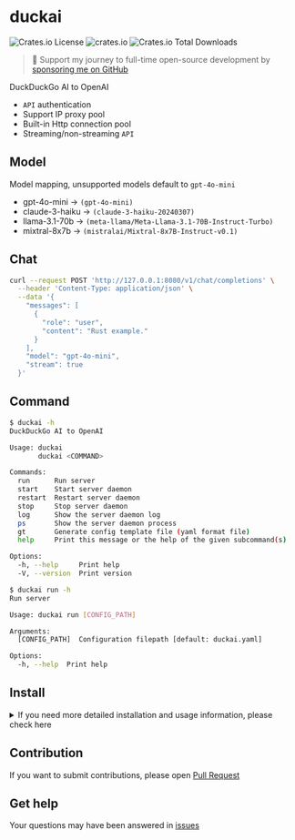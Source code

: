 # duckai

![Crates.io License](https://img.shields.io/crates/l/duckai)
![crates.io](https://img.shields.io/crates/v/duckai.svg)
![Crates.io Total Downloads](https://img.shields.io/crates/d/duckai)

> 🚀 Support my journey to full-time open-source development by [sponsoring me on GitHub](https://github.com/penumbra-x/.github/blob/main/profile/SPONSOR.md)

DuckDuckGo AI to OpenAI

- `API` authentication
- Support IP proxy pool
- Built-in Http connection pool
- Streaming/non-streaming `API`

## Model

Model mapping, unsupported models default to `gpt-4o-mini`

- gpt-4o-mini -> `(gpt-4o-mini)`
- claude-3-haiku -> `(claude-3-haiku-20240307)`
- llama-3.1-70b -> `(meta-llama/Meta-Llama-3.1-70B-Instruct-Turbo)`
- mixtral-8x7b -> `(mistralai/Mixtral-8x7B-Instruct-v0.1)`

## Chat

```bash
curl --request POST 'http://127.0.0.1:8080/v1/chat/completions' \
  --header 'Content-Type: application/json' \
  --data '{
    "messages": [
      {
        "role": "user",
        "content": "Rust example."
      }
    ],
    "model": "gpt-4o-mini",
    "stream": true
  }'
```

## Command

```bash
$ duckai -h
DuckDuckGo AI to OpenAI

Usage: duckai
       duckai <COMMAND>

Commands:
  run      Run server
  start    Start server daemon
  restart  Restart server daemon
  stop     Stop server daemon
  log      Show the server daemon log
  ps       Show the server daemon process
  gt       Generate config template file (yaml format file)
  help     Print this message or the help of the given subcommand(s)

Options:
  -h, --help     Print help
  -V, --version  Print version

$ duckai run -h
Run server

Usage: duckai run [CONFIG_PATH]

Arguments:
  [CONFIG_PATH]  Configuration filepath [default: duckai.yaml]

Options:
  -h, --help  Print help
```

## Install

<details>

<summary>If you need more detailed installation and usage information, please check here</summary>

1. Install

- cargo

```bash
cargo install duckai
```

- Dokcer

```bash
docker run --rm -it -p 8080:8080 ghcr.io/penumbra-x/duckai:latest run
```

2. Generate config template file

```bash
duckai gt # Generate duckai.yaml file (current directory)
```

```yaml
# Debug mode
debug: false

# Listen address
bind: 0.0.0.0:8080

# Client timeout
timeout: 60

# Client connect timeout
connect_timeout: 10

# Client tcp keepalive
tcp_keepalive: 90

# Maximum tcp connection
concurrent: 100

# Proxy pool
proxies:
- !url http://127.0.0.1:6152
- !url socks5://127.0.0.1:6153
- !cidr 2001:470:e953::/48
- !iface 192.168.1.10

# Enable TLS
tls_cert: null
tls_key: null

# API key
api_key: null
```

3. Proxy pool

`IP` proxy pool type supports three types (priority: `CIDR` > `Proxy` > `Interface`, using round-robin strategy):

- `URL`，protocol supports: `http`/`https`/`socks4`/`socks5`/`socks5h`
- `Interface`，bind local network interface address
- `CIDR`，support `IPv4`/`IPv6` subnet, the premise is that the subnet routes are normally communicable

</details>

## Contribution

If you want to submit contributions, please open [Pull Request](https://github.com/penumbra-x/duckai/pulls)

## Get help

Your questions may have been answered in [issues](https://github.com/penumbra-x/duckai/issues)
